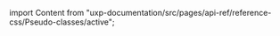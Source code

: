 
import Content from "uxp-documentation/src/pages/api-ref/reference-css/Pseudo-classes/active";

<Content query="product=xd"/>
